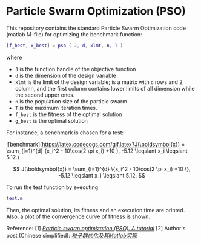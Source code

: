# Particle Swarm Optimization (PSO)
This repository contains the standard Particle Swarm Optimization code (matlab M-file) for optimizing the benchmark function:

```matlab
[f_best, x_best] = pso ( J, d, xlmt, n, T )
```
where
 - ```J``` is the function handle of the objective function
 - ```d``` is the dimension of the design variable
 - ```xlmt``` is the limit of the design variable; is a matrix with ```d``` rows and 2 column, and the first column contains lower limits of all dimension while the second upper ones.
 - ```n``` is the population size of the particle swarm
 - ```T``` is the maximum iteration times.
 - ```f_best``` is the fitness of the optimal solution
 - ```g_best``` is the optimal solution


For instance, a benchmark is chosen for a test: 

![benchmark](https://latex.codecogs.com/gif.latex?J(\boldsymbol{x}) = \sum_{i=1}^{d} \{x_i^2 - 10\cos(2 \pi x_i) +10 \}, -5.12 \leqslant x_i \leqslant 5.12.)

$$ J(\boldsymbol{x}) = \sum_{i=1}^{d} \{x_i^2 - 10\cos(2 \pi x_i) +10 \}, -5.12 \leqslant x_i \leqslant 5.12. $$

To run the test function by executing
```matlab 
test.m
```

Then, the optimal solution, its fitness and an execution time are printed.
Also, a plot of the convergence curve of fitness is shown. 


Reference:
[1] *[Particle swarm optimization (PSO). A tutorial](https://www.sciencedirect.com/science/article/pii/S0169743915002117)*
[2] Author's post (Chinese simplified): *[粒子群优化及其Matlab实现](https://elkmany.github.io/techo/2021/04/24/standard-pso.html)*